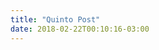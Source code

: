 ```yaml
---
title: "Quinto Post"
date: 2018-02-22T00:10:16-03:00
---
```


<meta charset="utf-8">
<style>

.cidades {
  fill: none;
  stroke: #fff;
  stroke-linejoin: round;
}

path:hover, path.highlighted {
  fill: tomato;
}

div.tooltip {
  position: absolute;
  background-color: white;
  border: 1px solid black;
  color: black;
  font-family:"avenir next", Arial, sans-serif;
  padding: 4px 8px;
  display: none;
}

</style>

<svg width="1000" height="600"></svg>

<script src="https://d3js.org/d3.v4.min.js"></script>
<script src="https://d3js.org/d3-scale-chromatic.v1.min.js"></script>
<script src="https://d3js.org/topojson.v2.min.js"></script>
<script src="../content/legenda-d3-cor.js"></script>
<script>

var svg = d3.select("svg"),
    width = +svg.attr("width"),
    height = +svg.attr("height");

var path = d3.geoPath();

// a escala de cores
var color = d3.scaleThreshold()
      .domain([-33, -22, -11, -5, 0, 5, 11, 22, 33, 44, 55])
      .range(d3.schemeRdBu[11]);

// função aux definida em legenda-d3-cor.js
desenhaLegenda(-33, 55, color, "Crescimento entre 2011 e 2013 (pp*)")

d3.queue()
    .defer(d3.json, "../geo4-municipios-e-aprendizado-simplificado.json")
    .await(ready);

function ready(error, dados) {
  if (error) throw error;

  var cidades = dados.features;

  svg.append("g")
      .attr("class", "cidades")
    .selectAll("path")
    .data(cidades)
    .enter()
    .append("path")
      .attr("fill", d => {valor = d.properties["Crescimento entre 2011 e 2013 (pp*)"]; return valor === "NA" ? '#e0e0eb' : color(valor)})
      .attr("d", path)
      .on("mouseover",showTooltip)
      .on("mousemove",moveTooltip)
      .on("mouseout",hideTooltip)
}

// ZOOM

//create zoom handler
var zoom_handler = d3.zoom()
    .on("zoom", zoom_actions);

//specify what to do when zoom event listener is triggered
function zoom_actions(){
 d3.selectAll("path").attr("transform", d3.event.transform);
}

//add zoom behaviour to the svg element
//same as svg.call(zoom_handler);
zoom_handler(svg);


// TOOLTIP

//Create a tooltip, hidden at the start
var tooltip = d3.select("body").append("div").attr("class","tooltip");
//Position of the tooltip relative to the cursor
var tooltipOffset = {x: 5, y: -25};

function showTooltip(d) {
  moveTooltip();

  tooltip.style("display","block")
      .text(d.properties.Cidade + ": " + d.properties["Crescimento entre 2011 e 2013 (pp*)"]);
}

//Move the tooltip to track the mouse
function moveTooltip() {
  tooltip.style("top",(d3.event.pageY+tooltipOffset.y)+"px")
      .style("left",(d3.event.pageX+tooltipOffset.x)+"px");
}

//Create a tooltip, hidden at the start
function hideTooltip() {
  tooltip.style("display","none");
}

</script>
